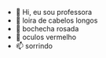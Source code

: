 - 👋 Hi, eu sou professora
- 👀 loira de cabelos longos
- 🌱 bochecha rosada
- 💞️ oculos vermelho 
- 📫 sorrindo

<!---
FerDepizzol/FerDepizzol is a ✨ special ✨ repository because its `README.md` (this file) appears on your GitHub profile.
You can click the Preview link to take a look at your changes.
--->
